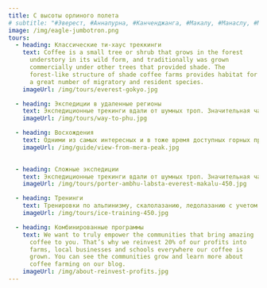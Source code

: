```yaml
---
title: C высоты орлиного полета
# subtitle: "#Эверест, #Аннапурна, #Канченджанга, #Макалу, #Манаслу, #Мера пик, #Айленд пик, #Лобуче, #Долпо, #Дармодар, #Мустанг и другие Гималаи"
image: /img/eagle-jumbotron.png
tours:
  - heading: Классические ти-хаус треккинги
    text: Coffee is a small tree or shrub that grows in the forest
      understory in its wild form, and traditionally was grown
      commercially under other trees that provided shade. The
      forest-like structure of shade coffee farms provides habitat for
      a great number of migratory and resident species.
    imageUrl: /img/tours/everest-gokyo.jpg

  - heading: Экспедиции в удаленные регионы
    text: Экспедиционные трекинги вдали от шумных троп. Значительная часть пути проходит в автономном режиме. Проживание в палатких и своей кухней. Рад маршрутов проходит через высокие (до 6000 метров и выше) перевалов.
    imageUrl: /img/tours/way-to-phu.jpg

  - heading: Восхождения
    text: Одними из самых интересных и в тоже время доступных горных программ в Непале являются восхождения на шеститысячники. Некоторые маршруты по-настоящему трудны и требуют спортивной квалификации. Другие, не требуя от участников специальных знаний и навыков кроме хорошей физической формы, и здоровья, позволяют совершить восхождение на вершины свыше 6000 метров. Всегда можно выбрать по своему уровню и возможностям. Сходить на популярные вершины или устроить восхождение в экспедиционном стиле на редко посещаемые и почти неизвестные пики. Те, кто интересуется восхождениями в Непале наверняка слышали такие названия как пик Мера, пик Айлед, Лобуче. Это наиболее популярные и доступные для восхождения вершин. Есть и много других, менее известных, но в чем до даже более интересных для восхождения пиков.
    imageUrl: /img/guide/view-from-mera-peak.jpg
    

  - heading: Сложные экспедиции
    text: Экспедиционные трекинги вдали от шумных троп. Значительная часть пути проходит в автономном режиме. Проживание в палатких и своей кухней. Рад маршрутов проходит через высокие (до 6000 метров и выше) перевалов.
    imageUrl: /img/tours/porter-ambhu-labsta-everest-makalu-450.jpg

  - heading: Тренинги
    text: Тренировки по альпинизму, скалолазанию, ледолазанию с учетом местной специфики. Подготовка и функциональная акклиматизация для высотных восхождений в популярных горных регионах с видами на Эверест, Ама-Даблан, Аннапурну и другие Гималаи.
    imageUrl: /img/tours/ice-training-450.jpg

  - heading: Комбинированные программы
    text: We want to truly empower the communities that bring amazing
      coffee to you. That’s why we reinvest 20% of our profits into
      farms, local businesses and schools everywhere our coffee is
      grown. You can see the communities grow and learn more about
      coffee farming on our blog.
    imageUrl: /img/about-reinvest-profits.jpg
---
```

